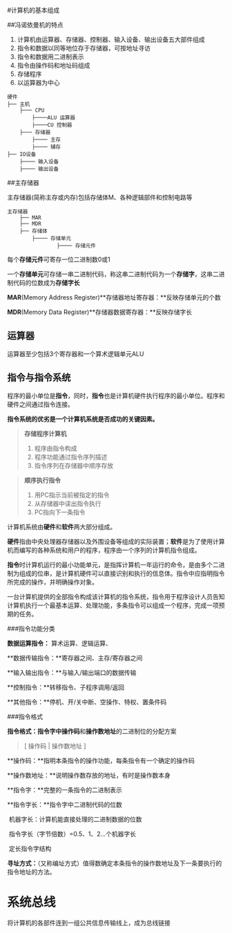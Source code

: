 #计算机的基本组成

##冯诺依曼机的特点

1. 计算机由运算器、存储器、控制器、输入设备、输出设备五大部件组成
2. 指令和数据以同等地位存于存储器，可按地址寻访
3. 指令和数据用二进制表示
4. 指令由操作码和地址码组成
5. 存储程序
6. 以运算器为中心

```ascii
硬件
├── 主机
	├─── CPU
		├────ALU 运算器
		├────CU 控制器
	├─── 存储器
		├──── 主存
		├──── 辅存
├── IO设备
	├──── 输入设备
	├──── 输出设备
```

##主存储器

主存储器(简称主存或内存)包括存储体M、各种逻辑部件和控制电路等

```
主存储器
	├── MAR
	├── MDR
    ├── 存储体
    	├──── 存储单元
    			├──── 存储元件
```

每个**存储元件**可寄存一位二进制数0或1

一个**存储单元**可存储一串二进制代码，称这串二进制代码为一个**存储字**，这串二进制代码的位数成为**存储字长**

**MAR**(Memory Address Register)**存储器地址寄存器：**反映存储单元的个数

**MDR**(Memory Data Register)**存储器数据寄存器：**反映存储字长



## 运算器

运算器至少包括3个寄存器和一个算术逻辑单元ALU

## 指令与指令系统

程序的最小单位是**指令**，同时，**指令**也是计算机硬件执行程序的最小单位。程序和硬件之间通过指令连接。

**指令系统的优劣是一个计算机系统是否成功的关键因素。**

>  **存储程序计算机**
>
> 1. 程序由指令构成
> 2. 程序功能通过指令序列描述
> 3. 指令序列在存储器中顺序存放



> **顺序执行指令**
>
> 1. 用PC指示当前被指定的指令
> 2. 从存储器中读出指令执行
> 3. PC指向下一条指令

计算机系统由**硬件**和**软件**两大部分组成。

**硬件**指由中央处理器存储器以及外围设备等组成的实际装置；**软件**是为了使用计算机而编写的各种系统和用户的程序，程序由一个序列的计算机指令组成。

**指令**时计算机运行的最小功能单元，是指挥计算机一年运行的命令，是由多个二进制为组成的位串，是计算机硬件可以直接识别和执行的信息体。指令中应指明指令所完成的操作，并明确操作对象。

一台计算机提供的全部指令构成该计算机的指令系统，指令用于程序设计人员告知计算机执行一个最基本运算、处理功能，多条指令可以组成一个程序，完成一项预期的任务。

###指令功能分类

**数据运算指令：** 算术运算、逻辑运算、

**数据传输指令：**寄存器之间、主存/寄存器之间

**输入输出指令：**与输入/输出端口的数据传输

**控制指令：**转移指令、子程序调用/返回

**其他指令：**停机、开/关中断、空操作、特权、置条件码



###指令格式

**指令格式：**指令字中**操作码**和**操作数地址**的二进制位的分配方案

> [  操作码  |  操作数地址  ]

**操作码：**指明本条指令的操作功能，每条指令有一个确定的操作码

**操作数地址：**说明操作数存放的地址，有时是操作数本身

**指令字：**完整的一条指令的二进制表示

**指令字长：**指令字中二进制代码的位数

​	机器字长：计算机能直接处理的二进制数据的位数

​	指令字长（字节倍数）=0.5、1、2...个机器字长

​	定长指令字结构

**寻址方式：**（又称编址方式）值得数确定本条指令的操作数地址及下一条要执行的指令地址的方法。

# 系统总线

将计算机的各部件连到一组公共信息传输线上，成为总线链接